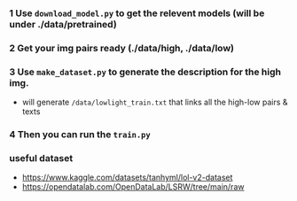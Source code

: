 ### 1 Use `download_model.py` to get the relevent models (will be under ./data/pretrained)
### 2 Get your img pairs ready (./data/high, ./data/low)
### 3 Use `make_dataset.py` to generate the description for the high img. 
* will generate `/data/lowlight_train.txt` that links all the high-low pairs & texts
### 4 Then you can run the `train.py`
### useful dataset

* https://www.kaggle.com/datasets/tanhyml/lol-v2-dataset
* https://opendatalab.com/OpenDataLab/LSRW/tree/main/raw
